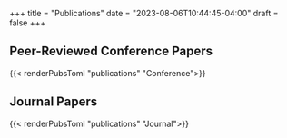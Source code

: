 +++
title = "Publications"
date = "2023-08-06T10:44:45-04:00"
draft = false
+++

## Peer-Reviewed Conference Papers
{{< renderPubsToml "publications" "Conference">}}

## Journal Papers
{{< renderPubsToml "publications" "Journal">}}
